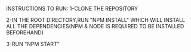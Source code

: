 INSTRUCTIONS TO RUN:
1-CLONE THE REPOSITORY

2-IN THE ROOT DIRECTORY,RUN "NPM INSTALL" WHICH WILL INSTALL ALL THE DEPENDENCIES(NPM & NODE IS REQUIRED TO BE INSTALLED BEFOREHAND)

3-RUN "NPM START"
